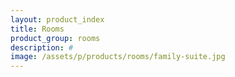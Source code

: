 ```yaml
---
layout: product_index
title: Rooms
product_group: rooms
description: #
image: /assets/p/products/rooms/family-suite.jpg
---
```

